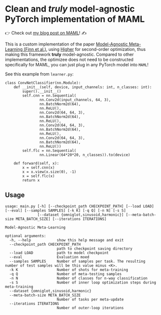 # Clean and *truly* model-agnostic PyTorch implementation of MAML

:point_right: Check out [my blog post on
MAML](https://notes.theomorales.com/MAML/A+Gentle+Introduction+to+Meta-Learning)! :writing_hand:

This is a custom implementation of the paper [Model-Agnostic Meta-Learning (Finn et
al.)](https://arxiv.org/abs/1703.03400), using [Higher](https://github.com/facebookresearch/higher)
for second-order optimization, thus making this framework **truly** model-agnostic. Compared to
other implementations, the optimizee does not need to be constructed specifically for MAML, you can just plug in
any PyTorch model into `MAML`!

See this example from `learner.py`:

```
class ConvNetClassifier(nn.Module):
    def __init__(self, device, input_channels: int, n_classes: int):
        super().__init__()
        self.cnn = nn.Sequential(
                nn.Conv2d(input_channels, 64, 3),
                nn.BatchNorm2d(64),
                nn.ReLU(),
                nn.Conv2d(64, 64, 3),
                nn.BatchNorm2d(64),
                nn.ReLU(),
                nn.Conv2d(64, 64, 3),
                nn.BatchNorm2d(64),
                nn.ReLU(),
                nn.Conv2d(64, 64, 3),
                nn.BatchNorm2d(64),
                nn.ReLU())
        self.flc = nn.Sequential(
                nn.Linear(64*20*20, n_classes)).to(device)

    def forward(self, x):
        x = self.cnn(x)
        x = x.view(x.size(0), -1)
        x = self.flc(x)
        return x
```


## Usage

```
usage: main.py [-h] [--checkpoint_path CHECKPOINT_PATH] [--load LOAD] [--eval] [--samples SAMPLES] [-k K] [-q Q] [-n N] [-s S]
               [--dataset {omniglot,sinusoid,harmonic}] [--meta-batch-size META_BATCH_SIZE] [--iterations ITERATIONS]

Model-Agnostic Meta-Learning

optional arguments:
  -h, --help            show this help message and exit
  --checkpoint_path CHECKPOINT_PATH
                        path to checkpoint saving directory
  --load LOAD           path to model checkpoint
  --eval                Evaluation moed
  --samples SAMPLES     Number of samples per task. The resulting number of test samples will be this value minus <K>.
  -k K                  Number of shots for meta-training
  -q Q                  Number of meta-testing samples
  -n N                  Number of classes for n-way classification
  -s S                  Number of inner loop optimization steps during meta-training
  --dataset {omniglot,sinusoid,harmonic}
  --meta-batch-size META_BATCH_SIZE
                        Number of tasks per meta-update
  --iterations ITERATIONS
                        Number of outer-loop iterations
```
